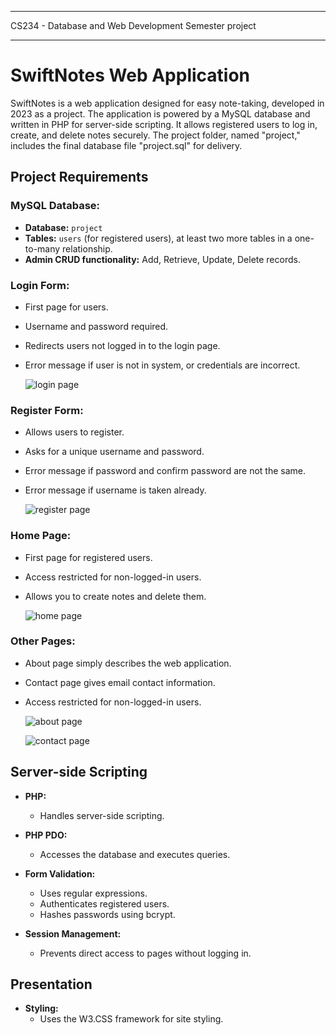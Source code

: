 ****************************************************************************************** 
CS234 - Database and Web Development
Semester project
***********************************************************************************************

# SwiftNotes Web Application

SwiftNotes is a web application designed for easy note-taking, developed in 2023 as a project. The application is powered by a MySQL database and written in PHP for server-side scripting. It allows registered users to log in, create, and delete notes securely. The project folder, named "project," includes the final database file "project.sql" for delivery.


## Project Requirements

### MySQL Database:

- **Database:** `project`
- **Tables:** `users` (for registered users), at least two more tables in a one-to-many relationship.
- **Admin CRUD functionality:** Add, Retrieve, Update, Delete records.

### Login Form:

- First page for users.
- Username and password required.
- Redirects users not logged in to the login page.
- Error message if user is not in system, or credentials are incorrect.

  ![login page](https://github.com/ggboyles/projects/assets/152362542/f56fe488-5dbe-45f7-98e6-4f41596454a3)


### Register Form:

- Allows users to register.
- Asks for a unique username and password.
- Error message if password and confirm password are not the same.
- Error message if username is taken already.

  ![register page](https://github.com/ggboyles/projects/assets/152362542/ba0e8913-c5fe-4357-a6d9-3aace9b8a01c)


### Home Page:

- First page for registered users.
- Access restricted for non-logged-in users.
- Allows you to create notes and delete them.

  ![home page](https://github.com/ggboyles/projects/assets/152362542/0a2c850a-f5ef-4df9-ba7c-be20a71ed9e1)


### Other Pages:

- About page simply describes the web application.
- Contact page gives email contact information.
- Access restricted for non-logged-in users.

  ![about page](https://github.com/ggboyles/projects/assets/152362542/6d0cb7d6-2406-45e0-8336-c5f10c314c19)

  ![contact page](https://github.com/ggboyles/projects/assets/152362542/1ad1ab21-9c29-4441-9f80-9c4fff9191d8)



## Server-side Scripting

- **PHP:**
  - Handles server-side scripting.

- **PHP PDO:**
  - Accesses the database and executes queries.

- **Form Validation:**
  - Uses regular expressions.
  - Authenticates registered users.
  - Hashes passwords using bcrypt.

- **Session Management:**
  - Prevents direct access to pages without logging in.

## Presentation

- **Styling:**
  - Uses the W3.CSS framework for site styling.
